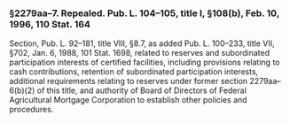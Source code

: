 ### §2279aa–7. Repealed. Pub. L. 104–105, title I, §108(b), Feb. 10, 1996, 110 Stat. 164 ###

Section, Pub. L. 92–181, title VIII, §8.7, as added Pub. L. 100–233, title VII, §702, Jan. 6, 1988, 101 Stat. 1698, related to reserves and subordinated participation interests of certified facilities, including provisions relating to cash contributions, retention of subordinated participation interests, additional requirements relating to reserves under former section 2279aa–6(b)(2) of this title, and authority of Board of Directors of Federal Agricultural Mortgage Corporation to establish other policies and procedures.